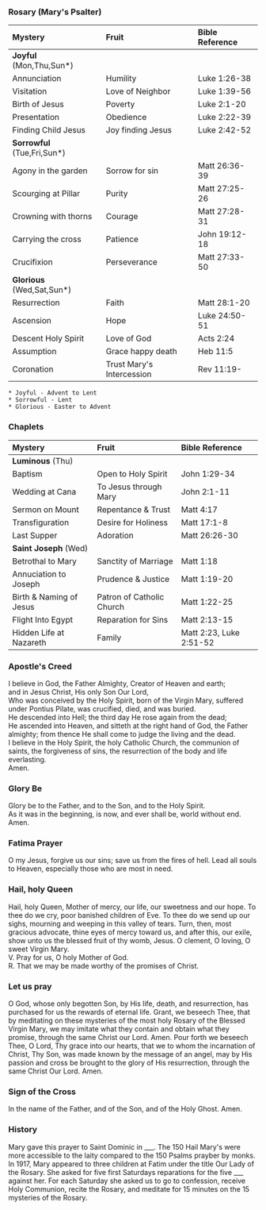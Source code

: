 ### Rosary (Mary's Psalter)  

|Mystery                 |  Fruit                     | Bible Reference
|:-----------------------|:---------------------------|:--------------
|**Joyful** (Mon,Thu,Sun*)
|Annunciation            |  Humility                  | Luke  1:26-38
|Visitation              |  Love of Neighbor          | Luke  1:39-56
|Birth of Jesus          |  Poverty                   | Luke  2:1-20
|Presentation            |  Obedience                 | Luke  2:22-39
|Finding Child Jesus     |  Joy finding Jesus         | Luke  2:42-52
|**Sorrowful** (Tue,Fri,Sun*)
|Agony in the garden     |  Sorrow for sin            | Matt 26:36-39
|Scourging at Pillar     |  Purity                    | Matt 27:25-26
|Crowning with thorns    |  Courage                   | Matt 27:28-31
|Carrying the cross      |  Patience                  | John 19:12-18
|Crucifixion             |  Perseverance              | Matt 27:33-50
|**Glorious** (Wed,Sat,Sun*)
|Resurrection            |  Faith                     | Matt 28:1-20
|Ascension               |  Hope                      | Luke 24:50-51
|Descent Holy Spirit     |  Love of God               | Acts  2:24
|Assumption              |  Grace happy death         | Heb  11:5
|Coronation              |  Trust Mary's Intercession | Rev  11:19-

`* Joyful - Advent to Lent`   
`* Sorrowful - Lent`  
`* Glorious - Easter to Advent`  

### Chaplets

|Mystery                 |  Fruit                     | Bible Reference
|:-----------------------|:---------------------------|:--------------
|**Luminous** (Thu)
|Baptism                 |  Open to Holy Spirit       | John  1:29-34
|Wedding at Cana         |  To Jesus through Mary     | John  2:1-11
|Sermon on Mount         |  Repentance & Trust        | Matt  4:17
|Transfiguration         |  Desire for Holiness       | Matt 17:1-8
|Last Supper             |  Adoration                 | Matt 26:26-30
|**Saint Joseph** (Wed)
|Betrothal to Mary       |  Sanctity of Marriage      | Matt 1:18
|Annuciation to Joseph   |  Prudence & Justice        | Matt 1:19-20  
|Birth & Naming of Jesus |  Patron of Catholic Church | Matt 1:22-25  
|Flight Into Egypt       |  Reparation for Sins       | Matt 2:13-15  
|Hidden Life at Nazareth |  Family                    | Matt 2:23, Luke 2:51-52

### Apostle's Creed
I believe in God, the Father Almighty, Creator of Heaven and earth;  
and in Jesus Christ, His only Son Our Lord,  
Who was conceived by the Holy Spirit, born of the Virgin Mary, suffered under Pontius Pilate, was crucified, died, and was buried.  
He descended into Hell; the third day He rose again from the dead;  
He ascended into Heaven, and sitteth at the right hand of God, the Father almighty; from thence He shall come to judge the living and the dead.  
I believe in the Holy Spirit, the holy Catholic Church, the communion of saints, the forgiveness of sins, the resurrection of the body and life everlasting.  
Amen.

### Glory Be
Glory be to the Father, and to the Son, and to the Holy Spirit.  
As it was in the beginning, is now, and ever shall be, world without end.  
Amen.  

### Fatima Prayer
O my Jesus, forgive us our sins; save us from the fires of hell. 
Lead all souls to Heaven, especially those who are most in need.

### Hail, holy Queen
Hail, holy Queen, Mother of mercy, our life, our sweetness and our hope. To thee do we cry, poor banished children of Eve. To thee do we send up our sighs, mourning and weeping in this valley of tears. Turn, then, most gracious advocate, thine eyes of mercy toward us, and after this, our exile, show unto us the blessed fruit of thy womb, Jesus. O clement, O loving, O sweet Virgin Mary.  
V. Pray for us, O holy Mother of God.  
R. That we may be made worthy of the promises of Christ.  

### Let us pray
O God, whose only begotten Son, by His life, death, and resurrection, has purchased for us the rewards of eternal life. Grant, we beseech Thee, that by meditating on these mysteries of the most holy Rosary of the Blessed Virgin Mary, we may imitate what they contain and obtain what they promise, through the same Christ our Lord. Amen.
Pour forth we beseech Thee, O Lord, Thy grace into our hearts, that we to whom the incarnation of Christ, Thy Son, was made known by the message of an angel, may by His passion and cross be brought to the glory of His resurrection, through the same Christ Our Lord. Amen.

### Sign of the Cross
In the name of the Father, and of the Son, and of the Holy Ghost. Amen.

### History
Mary gave this prayer to Saint Dominic in ___. The 150 Hail Mary's were more accessible to the laity compared to the 150 Psalms prayber by monks. In 1917, Mary appeared to three children at Fatim under the title Our Lady of the Rosary. She asked for five first Saturdays reparations for the five ___ against her. For each Saturday she asked us to go to confession, receive Holy Communion, recite the Rosary, and meditate for 15 minutes on the 15 mysteries of the Rosary.